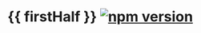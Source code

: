 # {{ firstHalf }} [![npm version](https://img.shields.io/npm/v/handlebars-helper-first-half.svg?style=flat)](https://github.com/makotot/handlebars-helper-first-half)
